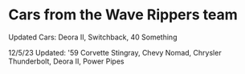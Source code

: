 # Cars from the Wave Rippers team

Updated Cars: Deora II, Switchback, 40 Something

12/5/23 Updated: '59 Corvette Stingray, Chevy Nomad, Chrysler Thunderbolt, Deora II, Power Pipes
